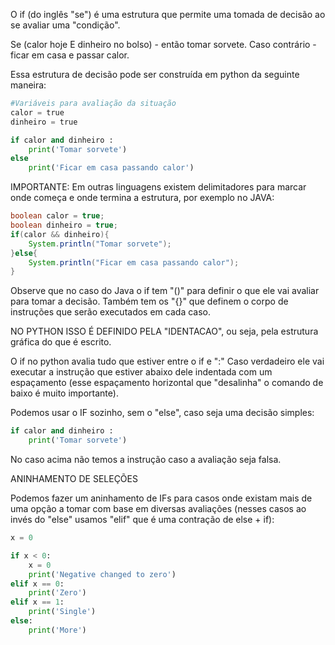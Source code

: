 O if (do inglês "se") é uma estrutura que permite uma tomada de decisão ao se avaliar uma "condição".

Se (calor hoje E dinheiro no bolso) - então tomar sorvete.
Caso contrário - ficar em casa e passar calor.

Essa estrutura de decisão pode ser construída em python da seguinte maneira:

```python
#Variáveis para avaliação da situação
calor = true
dinheiro = true

if calor and dinheiro :
	print('Tomar sorvete')
else
    print('Ficar em casa passando calor')    	

``` 

IMPORTANTE: 
Em outras linguagens existem delimitadores para marcar onde começa e onde termina a estrutura, por exemplo no JAVA:

```java
boolean calor = true;
boolean dinheiro = true;
if(calor && dinheiro){
	System.println("Tomar sorvete");
}else{
	System.println("Ficar em casa passando calor");
}
```

Observe que no caso do Java o if tem "()" para definir o que ele vai avaliar para tomar a decisão.
Também tem os "{}" que definem o corpo de instruções que serão executados em cada caso.

NO PYTHON ISSO É DEFINIDO PELA "IDENTACAO", ou seja, pela estrutura gráfica do que é escrito.

O if no python avalia tudo que estiver entre o if e ":" 
Caso verdadeiro ele vai executar a instrução que estiver abaixo dele indentada com um espaçamento (esse espaçamento horizontal que "desalinha" o comando de baixo é muito importante).

Podemos usar o IF sozinho, sem o "else", caso seja uma decisão simples:

```python
if calor and dinheiro :
	print('Tomar sorvete')
```

No caso acima não temos a instrução caso a avaliação seja falsa.


ANINHAMENTO DE SELEÇÕES

Podemos fazer um aninhamento de IFs para casos onde existam mais de uma opção a tomar com base em diversas avaliações (nesses casos ao invés do "else" usamos "elif" que é uma contração de else + if):

```python
x = 0

if x < 0:
    x = 0
    print('Negative changed to zero')
elif x == 0:
    print('Zero')
elif x == 1:
    print('Single')
else:
    print('More')
```

